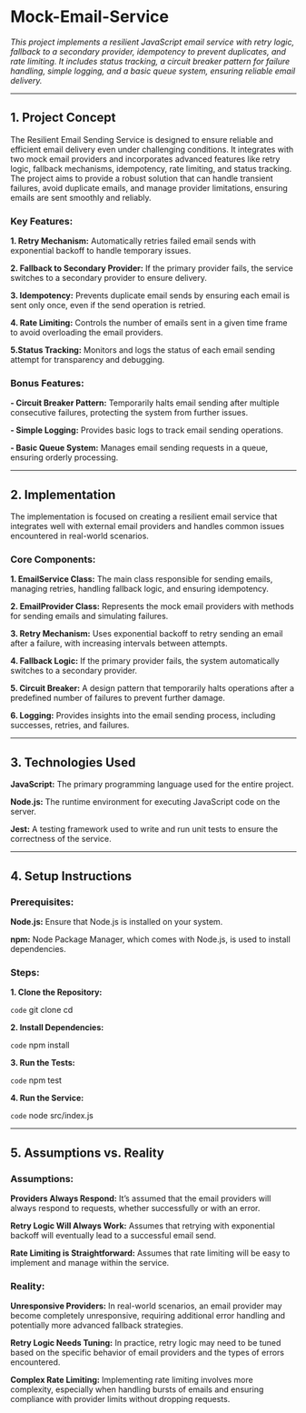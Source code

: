 # Mock-Email-Service

*This project implements a resilient JavaScript email service with retry logic, fallback to a secondary provider, idempotency to prevent duplicates, and rate limiting. It includes status tracking, a circuit breaker pattern for failure handling, simple logging, and a basic queue system, ensuring reliable email delivery.*

---

## 1. Project Concept


The Resilient Email Sending Service is designed to ensure reliable and efficient email delivery even under challenging conditions. It integrates with two mock email providers and incorporates advanced features like retry logic, fallback mechanisms, idempotency, rate limiting, and status tracking. The project aims to provide a robust solution that can handle transient failures, avoid duplicate emails, and manage provider limitations, ensuring emails are sent smoothly and reliably.

### Key Features:

**1. Retry Mechanism:** Automatically retries failed email sends with exponential backoff to handle temporary issues.


**2. Fallback to Secondary Provider:** If the primary provider fails, the service switches to a secondary provider to ensure delivery.


**3. Idempotency:**  Prevents duplicate email sends by ensuring each email is sent only once, even if the send operation is retried.


**4. Rate Limiting:** Controls the number of emails sent in a given time frame to avoid overloading the email providers.


**5.Status Tracking:** Monitors and logs the status of each email sending attempt for transparency and debugging.

### Bonus Features:
**- Circuit Breaker Pattern:** Temporarily halts email sending after multiple consecutive failures, protecting the system from further issues.


**- Simple Logging:** Provides basic logs to track email sending operations.


**- Basic Queue System:** Manages email sending requests in a queue, ensuring orderly processing.

---

## 2. Implementation

The implementation is focused on creating a resilient email service that integrates well with external email providers and handles common issues encountered in real-world scenarios.

### Core Components:
**1. EmailService Class:** The main class responsible for sending emails, managing retries, handling fallback logic, and ensuring idempotency.


**2. EmailProvider Class:** Represents the mock email providers with methods for sending emails and simulating failures.


**3. Retry Mechanism:** Uses exponential backoff to retry sending an email after a failure, with increasing intervals between attempts.


**4. Fallback Logic:** If the primary provider fails, the system automatically switches to a secondary provider.


**5. Circuit Breaker:** A design pattern that temporarily halts operations after a predefined number of failures to prevent further damage.


**6. Logging:** Provides insights into the email sending process, including successes, retries, and failures.

--- 

## 3. Technologies Used

**JavaScript:** The primary programming language used for the entire project.

**Node.js:** The runtime environment for executing JavaScript code on the server.

**Jest:** A testing framework used to write and run unit tests to ensure the correctness of the service.

---

## 4. Setup Instructions

### Prerequisites:

**Node.js:** Ensure that Node.js is installed on your system.

**npm:** Node Package Manager, which comes with Node.js, is used to install dependencies.

### Steps:


**1. Clone the Repository:**

`code`
git clone <repository-url>
cd <repository-directory>


**2. Install Dependencies:**

`code`
npm install


**3. Run the Tests:**

`code`
npm test


**4. Run the Service:**

`code`
node src/index.js

---

## 5. Assumptions vs. Reality
### Assumptions:
**Providers Always Respond:** It’s assumed that the email providers will always respond to requests, whether successfully or with an error.

**Retry Logic Will Always Work:** Assumes that retrying with exponential backoff will eventually lead to a successful email send.

**Rate Limiting is Straightforward:** Assumes that rate limiting will be easy to implement and manage within the service.


### Reality:
**Unresponsive Providers:** In real-world scenarios, an email provider may become completely unresponsive, requiring additional error handling and potentially more advanced fallback strategies.

**Retry Logic Needs Tuning:** In practice, retry logic may need to be tuned based on the specific behavior of email providers and the types of errors encountered.

**Complex Rate Limiting:** Implementing rate limiting involves more complexity, especially when handling bursts of emails and ensuring compliance with provider limits without dropping requests.


